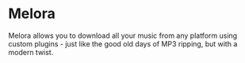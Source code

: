 # Melora
Melora allows you to download all your music from any platform using custom plugins - just like the good old days of MP3 ripping, but with a modern twist.